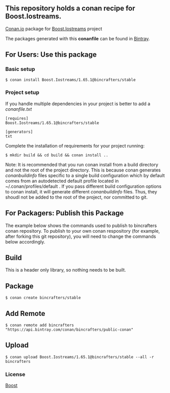 ## This repository holds a conan recipe for Boost.Iostreams.

[Conan.io](https://conan.io) package for [Boost.Iostreams](https://github.com/Boostorg/Iostreams) project

The packages generated with this **conanfile** can be found in [Bintray](https://bintray.com/bincrafters/public-conan/Boost.Iostreams%3Abincrafters).

## For Users: Use this package

### Basic setup

    $ conan install Boost.Iostreams/1.65.1@bincrafters/stable

### Project setup

If you handle multiple dependencies in your project is better to add a *conanfile.txt*

    [requires]
    Boost.Iostreams/1.65.1@bincrafters/stable

    [generators]
    txt

Complete the installation of requirements for your project running:</small></span>

    $ mkdir build && cd build && conan install ..
	
Note: It is recommended that you run conan install from a build directory and not the root of the project directory.  This is because conan generates *conanbuildinfo* files specific to a single build configuration which by default comes from an autodetected default profile located in ~/.conan/profiles/default .  If you pass different build configuration options to conan install, it will generate different *conanbuildinfo* files.  Thus, they shoudl not be added to the root of the project, nor committed to git. 

## For Packagers: Publish this Package

The example below shows the commands used to publish to bincrafters conan repository. To publish to your own conan respository (for example, after forking this git repository), you will need to change the commands below accordingly. 

## Build  

This is a header only library, so nothing needs to be built.

## Package 

    $ conan create bincrafters/stable
	
## Add Remote

	$ conan remote add bincrafters "https://api.bintray.com/conan/bincrafters/public-conan"

## Upload

    $ conan upload Boost.Iostreams/1.65.1@bincrafters/stable --all -r bincrafters

### License
[Boost](LICENSE)
